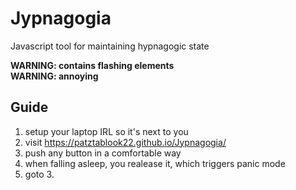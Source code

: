 # Jypnagogia
Javascript tool for maintaining hypnagogic state

**WARNING: contains flashing elements** \
**WARNING: annoying**

## Guide
1. setup your laptop IRL so it's next to you
2. visit https://patztablook22.github.io/Jypnagogia/
3. push any button in a comfortable way
4. when falling asleep, you realease it, which triggers panic mode
5. goto 3.
